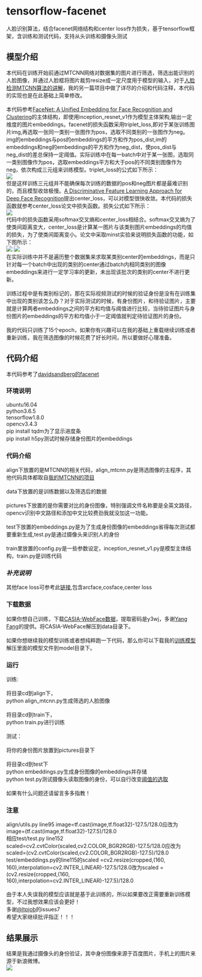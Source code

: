 # tensorflow-facenet
人脸识别算法，结合facenet网络结构和center loss作为损失，基于tensorflow框架，含训练和测试代码，支持从头训练和摄像头测试<br>
## 模型介绍
本代码在训练开始前通过MTCNN网络对数据集的图片进行筛选，筛选出能识别的人脸图像，并通过人脸框将图片裁剪resize成一定尺度用于模型的输入，对于[人脸检测MTCNN算法的讲解](https://github.com/LeslieZhoa/tensorflow-MTCNN)，我的另一篇项目中做了详尽的介绍和代码注释，本代码的实现也是在此基础上简单修改。<br><br>
本代码参考[FaceNet: A Unified Embedding for Face Recognition and Clustering](https://arxiv.org/abs/1503.03832)的主体结构，即使用inception_resnet_v1作为模型主体架构,输出一定维度的图片embeddings。facenet的损失函数采用triplet_loss,即对于某张训练图片img,再选取一张同一类别一张图作为pos，选取不同类别的一张图作为neg。img的embeddings与pos的embeddings的平方和作为pos_dist,im的embeddings和neg的embeddings的平方和作为neg_dist，使pos_dist与neg_dist的差总保持一定阈值。实际训练中在每一batch中对于某一张图，选取同一类别图像作为pos，选取embeddings平方和大于pos的不同类别图像作为neg，依次构成三元组来训练模型。triplet_loss的公式如下所示：<br>
![](https://github.com/LeslieZhoa/tensorflow-facenet/blob/master/pictures/loss1.png)<br>
但是这样训练三元组并不能确保每次训练的数据的pos和neg图片都是最难识别的，而且模型收敛极慢。[A Discriminative Feature Learning Approach for Deep Face Recognition](https://link.springer.com/chapter/10.1007%2F978-3-319-46478-7_31)提出center_loss，可以对模型很快收敛。本代码的损失函数就参考center_loss论文中损失函数。损失公式如下所示：<br>
![](https://github.com/LeslieZhoa/tensorflow-facenet/blob/master/pictures/loss2.png)<br>
代码中的损失函数采用softmax交叉熵和center_loss相结合。softmax交叉熵为了使类间距离变大，center_loss是计算某一图片与该类别图片embeddings的均值的损失，为了使类间距离变小。论文中采取minst实验来说明损失函数的功能，如下图所示：<br>
![](https://github.com/LeslieZhoa/tensorflow-facenet/blob/master/pictures/loss2-1.png)
![](https://github.com/LeslieZhoa/tensorflow-facenet/blob/master/pictures/loss2-2.png)<br>
在实际训练中并不是遍历整个数据集来求取某类别center的embeddings，而是只针对每一个batch中出现的类别的center通过batch内相同类别的图像embeddings来进行一定学习率的更新，未出现该批次的类别的center不进行更新。<br><br>
训练过程中是有类别标记的，那在实际视频测试的时候的验证身份是没有在训练集中出现的类别该怎么办？对于实际测试的时候，有身份图片，和待验证图片，主要就是计算两者embeddings之间的平方和均值与阈值进行比较，当待验证图片与身份图片的embeddings的平方和均值小于一定阈值就判定待验证图片的身份。<br><br>
我的代码只训练了15个epoch，如果你有兴趣可以在我的基础上重载继续训练或者重新训练，我在筛选图像的时候花费了好长时间，所以要做好心理准备。<br>
## 代码介绍
本代码参考了[davidsandberg的facenet](https://github.com/davidsandberg/facenet)<br>
### 环境说明
ubuntu16.04<br>
python3.6.5<br>
tensorflow1.8.0<br>
opencv3.4.3<br>
pip install tqdm为了显示进度条<br>
pip install h5py测试时候存储身份图片的embeddings<br>
### 代码介绍
align下放置的是MTCNN的相关代码，align_mtcnn.py是筛选图像的主程序，其他代码具体都取自[我的MTCNN的项目](https://github.com/LeslieZhoa/tensorflow-MTCNN)<br><br>
data下放置的是训练数据以及筛选后的数据<br><br>
pictures下放置的是你需要对比的身份图像，特别强调文件名称要是全英文路径，opencv识别中文路径和添加中文比较费劲我就没加这一功能。<br><br>
test下放置的embeddings.py是为了生成身份图像的embeddings省得每次测试都要重新生成,test.py是通过摄像头来识别人的身份<br><br>
train里放置的config.py是一些参数设定，inception_resnet_v1.py是模型主体结构，train.py是训练代码<br>
### ***补充说明***<br>
其他face loss可参考此[链接](https://github.com/LeslieZhoa/Move-Stone/blob/370264cf71d4ff74f40ef53a80474756c283c204/some_trick.py#L32),包含arcface,cosface,center loss
### 下载数据
如果你想自己训练，下载[CASIA-WebFace数据](https://pan.baidu.com/s/1hQCOD4Kr66MOW0_PE8bL0w)，提取密码是y3wj，多谢[Yang Fang](https://github.com/Yangel-hide)的提供。将CASIA-WebFace解压到data目录下。<br><br>
如果你想继续我的模型训练或者想纯粹跑一下代码，那么你可以下载我的[训练模型](https://www.jianguoyun.com/p/DdD70RYQv7mYBxjE5YoB)解压里面的模型文件到model目录下。<br>
### 运行
训练:<br><br>
将目录cd到align下，<br>
python align_mtcnn.py生成筛选的人脸图像<br><br>
将目录cd到train下，<br>
python train.py进行训练<br><br>
测试：<br><br>
将你的身份图片放置到pictures目录下<br><br>
将目录cd到test下<br>
python embeddings.py生成身份图像的embeddings并存储<br>
python test.py测试摄像头读取图像的身份，可以自行改变[阈值的选取](https://github.com/LeslieZhoa/tensorflow-facenet/blob/master/test/test.py#L22)<br><br>
如果有什么问题还请留言多多指教！<br>
### 注意
align/utils.py line95 image=tf.cast(image,tf.float32)-127.5/128.0应改为image=(tf.cast(image,tf.float32)-127.5)/128.0<br>
相应test/test.py line152 scaled=cv2.cvtColor(scaled,cv2.COLOR_BGR2RGB)-127.5/128.0应改为scaled=(cv2.cvtColor(scaled,cv2.COLOR_BGR2RGB)-127.5)/128.0<br>
test/embeddings.py的line115的scaled =cv2.resize(cropped,(160, 160),interpolation=cv2.INTER_LINEAR)-127.5/128.0改为scaled =(cv2.resize(cropped,(160, 160),interpolation=cv2.INTER_LINEAR)-127.5)/128.0<br><br>
由于本人失误我的模型应该就是基于此训练的，所以如果要改正需要重新训练模型，不过我想效果应该会更好！<br>
多谢[@ltpjob](https://github.com/ltpjob)的issues7<br>
希望大家继续批评指正！！！
## 结果展示
结果是我通过摄像头的身份验证，其中身份图像来源于百度图片，手机上的图片来源于新浪微博。<br>
![](https://github.com/LeslieZhoa/tensorflow-facenet/blob/master/pictures/out.mp4_20181204_201824.gif)


